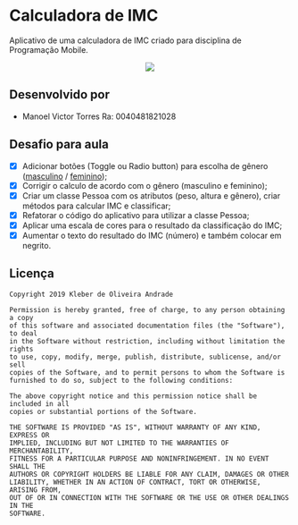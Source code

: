 # Calculadora de IMC

Aplicativo de uma calculadora de IMC criado para disciplina de Programação Mobile.


<p align="center">
    <img src="https://i.ibb.co/CtTz1c9/img-IMC-CALC.png" weight="800"/>
</p>

## Desenvolvido por
-   Manoel Victor Torres Ra: 0040481821028

## Desafio para aula

-   [x] Adicionar botões (Toggle ou Radio button) para escolha de gênero ([masculino](https://indicedemassacorporal.com/movel/calculo-imc-masculino.html) / [feminino](https://indicedemassacorporal.com/movel/calculo-imc-feminino.html));
-   [x] Corrigir o calculo de acordo com o gênero (masculino e feminino);
-   [x] Criar um classe Pessoa com os atributos (peso, altura e gênero), criar métodos para calcular IMC e classificar;
-   [x] Refatorar o código do aplicativo para utilizar a classe Pessoa;
-   [x] Aplicar uma escala de cores para o resultado da classificação do IMC;
-   [x] Aumentar o texto do resultado do IMC (número) e também colocar em negrito.

## Licença

    Copyright 2019 Kleber de Oliveira Andrade
    
    Permission is hereby granted, free of charge, to any person obtaining a copy
    of this software and associated documentation files (the "Software"), to deal
    in the Software without restriction, including without limitation the rights
    to use, copy, modify, merge, publish, distribute, sublicense, and/or sell
    copies of the Software, and to permit persons to whom the Software is
    furnished to do so, subject to the following conditions:
    
    The above copyright notice and this permission notice shall be included in all
    copies or substantial portions of the Software.
    
    THE SOFTWARE IS PROVIDED "AS IS", WITHOUT WARRANTY OF ANY KIND, EXPRESS OR
    IMPLIED, INCLUDING BUT NOT LIMITED TO THE WARRANTIES OF MERCHANTABILITY,
    FITNESS FOR A PARTICULAR PURPOSE AND NONINFRINGEMENT. IN NO EVENT SHALL THE
    AUTHORS OR COPYRIGHT HOLDERS BE LIABLE FOR ANY CLAIM, DAMAGES OR OTHER
    LIABILITY, WHETHER IN AN ACTION OF CONTRACT, TORT OR OTHERWISE, ARISING FROM,
    OUT OF OR IN CONNECTION WITH THE SOFTWARE OR THE USE OR OTHER DEALINGS IN THE
    SOFTWARE.
